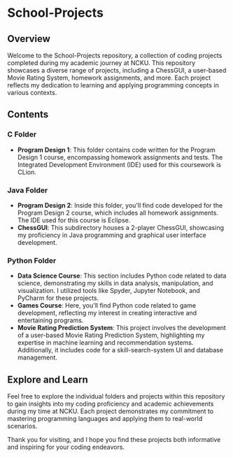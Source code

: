 # School-Projects

## Overview

Welcome to the School-Projects repository, a collection of coding projects completed during my academic journey at NCKU. This repository showcases a diverse range of projects, including a ChessGUI, a user-based Movie Rating System, homework assignments, and more. Each project reflects my dedication to learning and applying programming concepts in various contexts.

## Contents

### C Folder

- **Program Design 1**: This folder contains code written for the Program Design 1 course, encompassing homework assignments and tests. The Integrated Development Environment (IDE) used for this coursework is CLion.

### Java Folder

- **Program Design 2**: Inside this folder, you'll find code developed for the Program Design 2 course, which includes all homework assignments. The IDE used for this course is Eclipse.
- **ChessGUI**: This subdirectory houses a 2-player ChessGUI, showcasing my proficiency in Java programming and graphical user interface development.

### Python Folder

- **Data Science Course**: This section includes Python code related to data science, demonstrating my skills in data analysis, manipulation, and visualization. I utilized tools like Spyder, Jupyter Notebook, and PyCharm for these projects.
- **Games Course**: Here, you'll find Python code related to game development, reflecting my interest in creating interactive and entertaining programs.
- **Movie Rating Prediction System**: This project involves the development of a user-based Movie Rating Prediction System, highlighting my expertise in machine learning and recommendation systems. Additionally, it includes code for a skill-search-system UI and database management.

## Explore and Learn

Feel free to explore the individual folders and projects within this repository to gain insights into my coding proficiency and academic achievements during my time at NCKU. Each project demonstrates my commitment to mastering programming languages and applying them to real-world scenarios.

Thank you for visiting, and I hope you find these projects both informative and inspiring for your coding endeavors.
